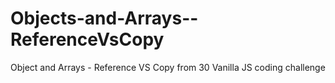 # Objects-and-Arrays--ReferenceVsCopy
Object and Arrays - Reference VS Copy from 30 Vanilla JS coding challenge
